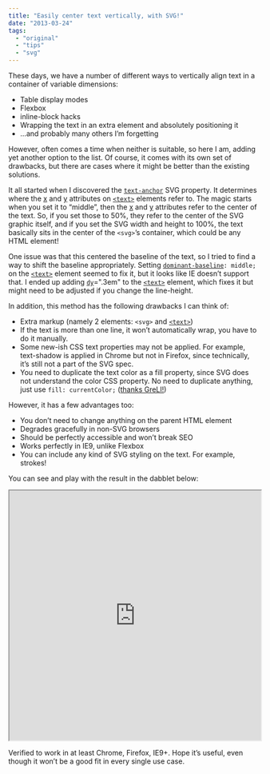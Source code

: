 ```yaml
---
title: "Easily center text vertically, with SVG!"
date: "2013-03-24"
tags:
  - "original"
  - "tips"
  - "svg"
---
```


These days, we have a number of different ways to vertically align text in a container of variable dimensions:

- Table display modes
- Flexbox
- inline-block hacks
- Wrapping the text in an extra element and absolutely positioning it
- ...and probably many others I’m forgetting

However, often comes a time when neither is suitable, so here I am, adding yet another option to the list. Of course, it comes with its own set of drawbacks, but there are cases where it might be better than the existing solutions.

It all started when I discovered the [`text-anchor`](http://www.w3.org/TR/SVG/text.html#TextAnchorProperty) SVG property. It determines where the [x](http://www.w3.org/TR/SVG/text.html#TextElementXAttribute) and [y](http://www.w3.org/TR/SVG/text.html#TextElementYAttribute) attributes on [`<text>`](http://www.w3.org/TR/SVG/text.html#TextElement) elements refer to. The magic starts when you set it to “middle”, then the [x](http://www.w3.org/TR/SVG/text.html#TextElementXAttribute) and [y](http://www.w3.org/TR/SVG/text.html#TextElementYAttribute) attributes refer to the center of the text. So, if you set those to 50%, they refer to the center of the SVG graphic itself, and if you set the SVG width and height to 100%, the text basically sits in the center of the `<svg>`’s container, which could be any HTML element!

One issue was that this centered the baseline of the text, so I tried to find a way to shift the baseline appropriately. Setting [`dominant-baseline`](http://www.w3.org/TR/SVG/text.html#DominantBaselineProperty)`: middle;` on the [`<text>`](http://www.w3.org/TR/SVG/text.html#TextElement) element seemed to fix it, but it looks like IE doesn’t support that. I ended up adding [`dy`](http://www.w3.org/TR/SVG/text.html#TextElementDYAttribute)\=".3em" to the [`<text>`](http://www.w3.org/TR/SVG/text.html#TextElement) element, which fixes it but might need to be adjusted if you change the line-height.

In addition, this method has the following drawbacks I can think of:

- Extra markup (namely 2 elements: `<svg>` and [`<text>`](http://www.w3.org/TR/SVG/text.html#TextElement))
- If the text is more than one line, it won’t automatically wrap, you have to do it manually.
- Some new-ish CSS text properties may not be applied. For example, text-shadow is applied in Chrome but not in Firefox, since technically, it’s still not a part of the SVG spec.
- You need to duplicate the text color as a fill property, since SVG does not understand the color CSS property. No need to duplicate anything, just use `fill: currentColor;` ([thanks GreLI!](http://lea.verou.me/2013/03/easily-center-text-vertically-with-svg/#comment-841846526))

However, it has a few advantages too:

- You don’t need to change anything on the parent HTML element
- Degrades gracefully in non-SVG browsers
- Should be perfectly accessible and won’t break SEO
- Works perfectly in IE9, unlike Flexbox
- You can include any kind of SVG styling on the text. For example, strokes!

You can see and play with the result in the dabblet below:

<iframe src="https://dabblet.com/gist/5229803" height="500" width="100%"></iframe>

Verified to work in at least Chrome, Firefox, IE9+. Hope it’s useful, even though it won’t be a good fit in every single use case.
